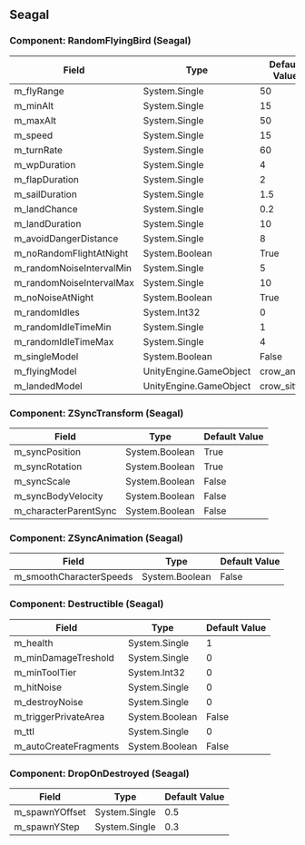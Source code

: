 ## Seagal

### Component: RandomFlyingBird (Seagal)

|Field|Type|Default Value|
|-----|----|-------------|
|m_flyRange|System.Single|50|
|m_minAlt|System.Single|15|
|m_maxAlt|System.Single|50|
|m_speed|System.Single|15|
|m_turnRate|System.Single|60|
|m_wpDuration|System.Single|4|
|m_flapDuration|System.Single|2|
|m_sailDuration|System.Single|1.5|
|m_landChance|System.Single|0.2|
|m_landDuration|System.Single|10|
|m_avoidDangerDistance|System.Single|8|
|m_noRandomFlightAtNight|System.Boolean|True|
|m_randomNoiseIntervalMin|System.Single|5|
|m_randomNoiseIntervalMax|System.Single|10|
|m_noNoiseAtNight|System.Boolean|True|
|m_randomIdles|System.Int32|0|
|m_randomIdleTimeMin|System.Single|1|
|m_randomIdleTimeMax|System.Single|4|
|m_singleModel|System.Boolean|False|
|m_flyingModel|UnityEngine.GameObject|crow_anim|
|m_landedModel|UnityEngine.GameObject|crow_sitting|

### Component: ZSyncTransform (Seagal)

|Field|Type|Default Value|
|-----|----|-------------|
|m_syncPosition|System.Boolean|True|
|m_syncRotation|System.Boolean|True|
|m_syncScale|System.Boolean|False|
|m_syncBodyVelocity|System.Boolean|False|
|m_characterParentSync|System.Boolean|False|

### Component: ZSyncAnimation (Seagal)

|Field|Type|Default Value|
|-----|----|-------------|
|m_smoothCharacterSpeeds|System.Boolean|False|

### Component: Destructible (Seagal)

|Field|Type|Default Value|
|-----|----|-------------|
|m_health|System.Single|1|
|m_minDamageTreshold|System.Single|0|
|m_minToolTier|System.Int32|0|
|m_hitNoise|System.Single|0|
|m_destroyNoise|System.Single|0|
|m_triggerPrivateArea|System.Boolean|False|
|m_ttl|System.Single|0|
|m_autoCreateFragments|System.Boolean|False|

### Component: DropOnDestroyed (Seagal)

|Field|Type|Default Value|
|-----|----|-------------|
|m_spawnYOffset|System.Single|0.5|
|m_spawnYStep|System.Single|0.3|


